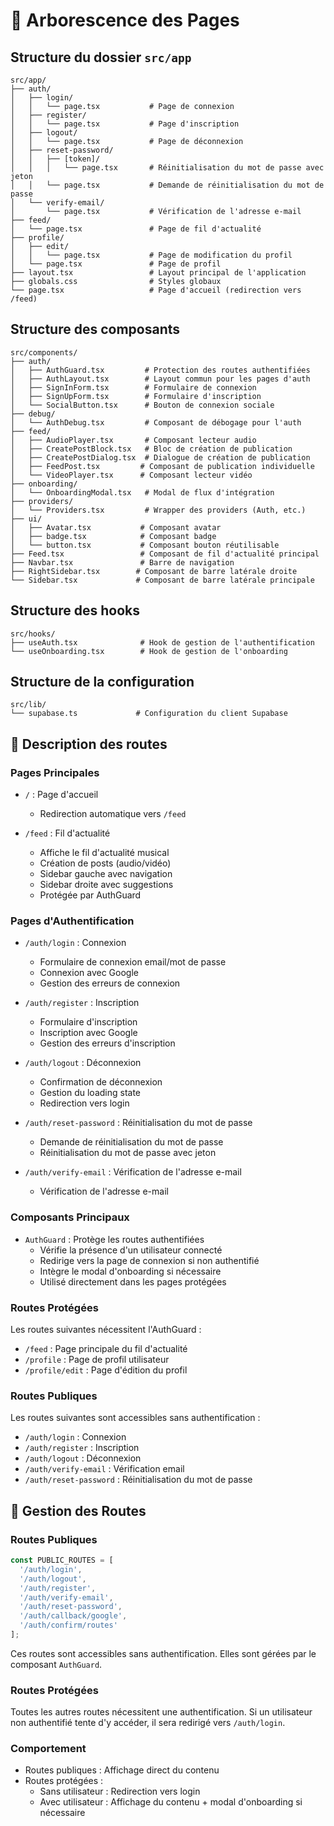 # 🌳 Arborescence des Pages

## Structure du dossier `src/app`

```
src/app/
├── auth/
│   ├── login/
│   │   └── page.tsx           # Page de connexion
│   ├── register/
│   │   └── page.tsx           # Page d'inscription
│   ├── logout/
│   │   └── page.tsx           # Page de déconnexion
│   ├── reset-password/
│   │   ├── [token]/
│   │   │   └── page.tsx       # Réinitialisation du mot de passe avec jeton
│   │   └── page.tsx           # Demande de réinitialisation du mot de passe
│   └── verify-email/
│       └── page.tsx           # Vérification de l'adresse e-mail
├── feed/
│   └── page.tsx               # Page de fil d'actualité
├── profile/
│   ├── edit/
│   │   └── page.tsx           # Page de modification du profil
│   └── page.tsx               # Page de profil
├── layout.tsx                 # Layout principal de l'application
├── globals.css                # Styles globaux
└── page.tsx                   # Page d'accueil (redirection vers /feed)
```

## Structure des composants

```
src/components/
├── auth/
│   ├── AuthGuard.tsx         # Protection des routes authentifiées
│   ├── AuthLayout.tsx        # Layout commun pour les pages d'auth
│   ├── SignInForm.tsx        # Formulaire de connexion
│   ├── SignUpForm.tsx        # Formulaire d'inscription
│   └── SocialButton.tsx      # Bouton de connexion sociale
├── debug/
│   └── AuthDebug.tsx         # Composant de débogage pour l'auth
├── feed/
│   ├── AudioPlayer.tsx       # Composant lecteur audio
│   ├── CreatePostBlock.tsx   # Bloc de création de publication
│   ├── CreatePostDialog.tsx  # Dialogue de création de publication
│   ├── FeedPost.tsx         # Composant de publication individuelle
│   └── VideoPlayer.tsx      # Composant lecteur vidéo
├── onboarding/
│   └── OnboardingModal.tsx   # Modal de flux d'intégration
├── providers/
│   └── Providers.tsx         # Wrapper des providers (Auth, etc.)
├── ui/
│   ├── Avatar.tsx           # Composant avatar
│   ├── badge.tsx            # Composant badge
│   └── button.tsx           # Composant bouton réutilisable
├── Feed.tsx                 # Composant de fil d'actualité principal
├── Navbar.tsx               # Barre de navigation
├── RightSidebar.tsx        # Composant de barre latérale droite
└── Sidebar.tsx             # Composant de barre latérale principale
```

## Structure des hooks

```
src/hooks/
├── useAuth.tsx              # Hook de gestion de l'authentification
└── useOnboarding.tsx        # Hook de gestion de l'onboarding
```

## Structure de la configuration

```
src/lib/
└── supabase.ts             # Configuration du client Supabase
```

## 📝 Description des routes

### Pages Principales
- `/` : Page d'accueil
  - Redirection automatique vers `/feed`

- `/feed` : Fil d'actualité
  - Affiche le fil d'actualité musical
  - Création de posts (audio/vidéo)
  - Sidebar gauche avec navigation
  - Sidebar droite avec suggestions
  - Protégée par AuthGuard

### Pages d'Authentification
- `/auth/login` : Connexion
  - Formulaire de connexion email/mot de passe
  - Connexion avec Google
  - Gestion des erreurs de connexion
  
- `/auth/register` : Inscription
  - Formulaire d'inscription
  - Inscription avec Google
  - Gestion des erreurs d'inscription
  
- `/auth/logout` : Déconnexion
  - Confirmation de déconnexion
  - Gestion du loading state
  - Redirection vers login

- `/auth/reset-password` : Réinitialisation du mot de passe
  - Demande de réinitialisation du mot de passe
  - Réinitialisation du mot de passe avec jeton
  
- `/auth/verify-email` : Vérification de l'adresse e-mail
  - Vérification de l'adresse e-mail

### Composants Principaux
- `AuthGuard` : Protège les routes authentifiées
  - Vérifie la présence d'un utilisateur connecté
  - Redirige vers la page de connexion si non authentifié
  - Intègre le modal d'onboarding si nécessaire
  - Utilisé directement dans les pages protégées

### Routes Protégées
Les routes suivantes nécessitent l'AuthGuard :
- `/feed` : Page principale du fil d'actualité
- `/profile` : Page de profil utilisateur
- `/profile/edit` : Page d'édition du profil

### Routes Publiques
Les routes suivantes sont accessibles sans authentification :
- `/auth/login` : Connexion
- `/auth/register` : Inscription
- `/auth/logout` : Déconnexion
- `/auth/verify-email` : Vérification email
- `/auth/reset-password` : Réinitialisation du mot de passe

## 🔐 Gestion des Routes

### Routes Publiques
```typescript
const PUBLIC_ROUTES = [
  '/auth/login',
  '/auth/logout',
  '/auth/register',
  '/auth/verify-email',
  '/auth/reset-password',
  '/auth/callback/google',
  '/auth/confirm/routes'
];
```
Ces routes sont accessibles sans authentification. Elles sont gérées par le composant `AuthGuard`.

### Routes Protégées
Toutes les autres routes nécessitent une authentification. Si un utilisateur non authentifié tente d'y accéder, il sera redirigé vers `/auth/login`.

### Comportement
- Routes publiques : Affichage direct du contenu
- Routes protégées :
  - Sans utilisateur : Redirection vers login
  - Avec utilisateur : Affichage du contenu + modal d'onboarding si nécessaire
